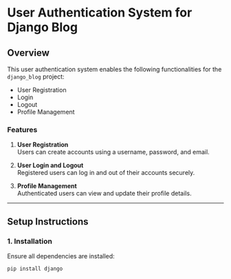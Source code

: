 # User Authentication System for Django Blog

## Overview
This user authentication system enables the following functionalities for the `django_blog` project:
- User Registration
- Login
- Logout
- Profile Management

### Features
1. **User Registration**  
   Users can create accounts using a username, password, and email.

2. **User Login and Logout**  
   Registered users can log in and out of their accounts securely.

3. **Profile Management**  
   Authenticated users can view and update their profile details.

---

## Setup Instructions

### 1. Installation
Ensure all dependencies are installed:
```bash
pip install django
